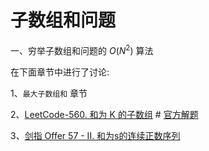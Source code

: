 # 子数组和问题

一、穷举子数组和问题的 $O(N^2)$ 算法

在下面章节中进行了讨论:

1、`最大子数组和` 章节

2、[LeetCode-560. 和为 K 的子数组](https://leetcode.cn/problems/subarray-sum-equals-k/) # [官方解题](https://leetcode.cn/problems/subarray-sum-equals-k/solution/he-wei-kde-zi-shu-zu-by-leetcode-solution/)

3、[剑指 Offer 57 - II. 和为s的连续正数序列](https://leetcode.cn/problems/he-wei-sde-lian-xu-zheng-shu-xu-lie-lcof/)

